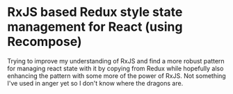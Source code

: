 # RxJS based Redux style state management for React (using Recompose)

Trying to improve my understanding of RxJS and find a more robust pattern for managing react state with it by copying from Redux while hopefully also enhancing the pattern with some more of the power of RxJS. Not something I've used in anger yet so I don't know where the dragons are.